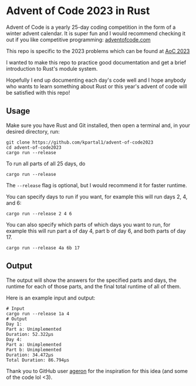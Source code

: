 Advent of Code 2023 in Rust
===========================
Advent of Code is a yearly 25-day coding competition in the form of a winter advent calendar. It is super fun and I would recommend checking it out if you like competitive programming: [adventofcode.com](https://adventofcode.com/about)

This repo is specific to the 2023 problems which can be found at [AoC 2023](https://adventofcode.com/2022)

I wanted to make this repo to practice good documentation and get a brief introduction to Rust's module system.

Hopefully I end up documenting each day's code well and I hope anybody who wants to learn something about Rust or this year's advent of code will be satisfied with this repo!

Usage
-----

Make sure you have Rust and Git installed, then open a terminal and, in your desired directory, run:

```shell
git clone https://github.com/kpartal1/advent-of-code2023
cd advent-of-code2023
cargo run --release
```

To run all parts of all 25 days, do

```
cargo run --release
```

The `--release` flag is optional, but I would recommend it for faster runtime.

You can specify days to run if you want, for example this will run days 2, 4, and 6:

```
cargo run --release 2 4 6
```

You can also specify which parts of which days you want to run, for example this will run part a of day 4, part b of day 6, and both parts of day 17.

```
cargo run --release 4a 6b 17
```

## Output

The output will show the answers for the specified parts and days, the runtime for each of those parts, and the final total runtime of all of them.

Here is an example input and output:

```
# Input
cargo run --release 1a 4
# Output
Day 1:
Part a: Unimplemented
Duration: 52.322µs
Day 4:
Part a: Unimplemented
Part b: Unimplemented
Duration: 34.472µs
Total Duration: 86.794µs
```

Thank you to GitHub user [ageron](https://github.com/ageron) for the inspiration for this idea (and some of the code lol <3).
